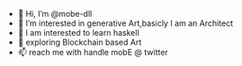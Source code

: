 - 👋 Hi, I’m @mobe-dll
- 👀 I’m interested in generative Art,basicly I am an Architect
- 🌱 I am interested to learn haskell
- 💞️ exploring Blockchain based Art
- 📫 reach me with handle mobE @ twitter

<!---
mobe-dll/mobe-dll is a ✨ special ✨ repository because its `README.md` (this file) appears on your GitHub profile.
You can click the Preview link to take a look at your changes.
--->
